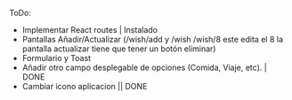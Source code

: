 ToDo:
- Implementar React routes | Instalado
- Pantallas Añadir/Actualizar (/wish/add y /wish /wish/8 este edita el 8 la pantalla actualizar tiene que tener un botón eliminar)
- Formulario y Toast
- Añadir otro campo desplegable de opciones (Comida, Viaje, etc). | DONE
- Cambiar icono aplicacion || DONE 